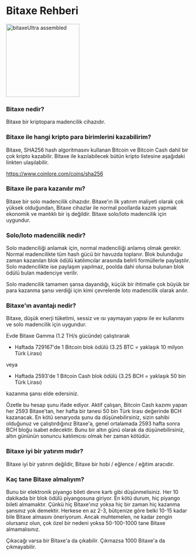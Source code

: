 # Bitaxe Rehberi

<img src="https://github.com/skot/bitaxe/raw/master/doc/bitaxe_204.jpg" alt="bitaxeUltra assembled" width="200"/>

### Bitaxe nedir?
Bitaxe bir kriptopara madencilik cihazıdır.

### Bitaxe ile hangi kripto para birimlerini kazabilirim?
Bitaxe, SHA256 hash algoritmasını kullanan Bitcoin ve Bitcoin Cash dahil bir çok kripto kazabilir. Bitaxe ile kazılabilecek bütün kripto listesine aşağıdaki linkten ulaşılabilir.

https://www.coinlore.com/coins/sha256

### Bitaxe ile para kazanılır mı?
Bitaxe bir solo madencilik cihazıdır. Bitaxe'ın ilk yatırım maliyeti olarak çok yüksek olduğundan, Bitaxe cihazlar ile normal poollarda kazım yapmak ekonomik ve mantıklı bir iş değildir. Bitaxe solo/loto madencilik için uygundur.

### Solo/loto madencilik nedir?
Solo madenciliği anlamak için, normal madenciliği anlamış olmak gerekir. Normal madencilikte tüm hash gücü bir havuzda toplanır. Blok bulunduğu zaman kazanılan blok ödülü katılımcılar arasında belirli formüllerle paylaştılır. Solo madencilikte ise paylaşım yapılmaz, poolda dahi olunsa bulunan blok ödülü bulan madenciye verilir.

Solo madencilik tamamen şansa dayandığı, küçük bir ihtimalle çok büyük bir para kazanma şansı verdiği için kimi çevrelerde loto madencilik olarak anılır.

### Bitaxe'ın avantajı nedir?
Bitaxe, düşük enerji tüketimi, sessiz ve ısı yaymayan yapısı ile ev kullanımı ve solo madencilik için uygundur.

Evde Bitaxe Gamma (1.2 TH/s gücünde) çalıştırarak
- Haftada 729167'de 1 Bitcoin blok ödülü (3.25 BTC = yaklaşık 10 milyon Türk Lirası)
  
veya

- Haftada 2593'de 1 Bitcoin Cash blok ödülü (3.25 BCH = yaklaşık 50 bin Türk Lirası)
  
kazanma şansı elde edersiniz.

Özetle bu hesap şunu ifade ediyor. Aktif çalışan, Bitcoin Cash kazımı yapan her 2593 Bitaxe'tan, her hafta bir tanesi 50 bin Türk lirası değerinde BCH kazanacak. En kötü senaryoda şunu da düşünebilirsiniz, sizin sahibi olduğunuz ve çalıştırdığınız Bitaxe'a, genel ortalamada 2593 hafta sonra BCH bloğu isabet edecektir. Bunu bir altın günü olarak da düşünebilirsiniz, altın gününün sonuncu katılımcısı olmak her zaman kötüdür.

### Bitaxe iyi bir yatırım mıdır?

Bitaxe iyi bir yatırım değildir, Bitaxe bir hobi / eğlence / eğitim aracıdır.

### Kaç tane Bitaxe almalıyım?

Bunu bir elektronik piyango bileti devre kartı gibi düşünmelisiniz. Her 10 dakikada bir blok ödülü piyangosuna giriyor. En kötü durum, hiç piyango bileti almamaktır. Çünkü hiç Bitaxe'ınız yoksa hiç bir zaman hiç kazanma şansınız yok demektir. Herkese en az 2-3, bütçenize göre belki 10-15 kadar bile Bitaxe almasını öneriyorum. Ancak muhtemelen, ne kadar zengin olursanız olun, çok özel bir nedeni yoksa 50-100-1000 tane Bitaxe almamalısınız.

Çıkacağı varsa bir Bitaxe'a da çıkabilir. Çıkmazsa 1000 Bitaxe'a da çıkmayabilir.






